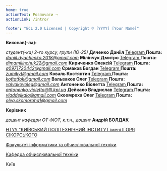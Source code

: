 ```yaml
---
home: true
actionText: Розпочати →
actionLink: /intro/

footer: "ECL 2.0 Licensed | Copyright © [YYYY] [Your Name]"
---
```



**Виконав(-ла):** 

*студент(-ка) 2-го курсу, групи (ІО-25)*
<span padding-right:5em></span> **Дяченко Данііл** <a href="https://t.me/Daniil_Tyz" target="_blank"> Telegram </a> **Пошта:** *daniil.dyachenko.2018@gmail.com* 
<span padding-right:5em></span> **Мілінчук Дмитро** <a href="https://t.me/muhammad_abdull" target="_blank"> Telegram </a> **Пошта:** *dimamilinchuk22@gmail.com* 
<span padding-right:5em></span> **Кириченко Олексій** <a href="https://t.me/olexx11" target="_blank"> Telegram </a> **Пошта:** *a0971720442@gmail.com* 
<span padding-right:5em></span> **Єрмаков Богдан** <a href="https://t.me/ihav3n0enemies" target="_blank"> Telegram </a> **Пошта:** *zumikyt@gmail.com* 
<span padding-right:5em></span> **Коваль Костянтин** <a href="https://t.me/koftatfok" target="_blank"> Telegram </a> **Пошта:** *koftatfok@gmail.com* 
<span padding-right:5em></span> **Вальваков Олег** <a href="https://t.me/SkAlVol" target="_blank"> Telegram </a> **Пошта:** *valvakovoleg@gmail.com* 
<span padding-right:5em></span> **Антоненко Віолетта** <a href="https://t.me/xivihwa" target="_blank"> Telegram </a> **Пошта:** *antonenko.violetta@lll.kpi.ua* 
<span padding-right:5em></span> **Дейкало Владислав** <a href="https://t.me/IvoBobuI" target="_blank"> Telegram </a> **Пошта:** *vladdejkalo@gmail.com* 
<span padding-right:5em></span> **Скоомроха Олег** <a href="https://t.me/olegskomoroha" target="_blank"> Telegram </a> **Пошта:** *oleg.skomoroha1@gmail.com* 

**Керівник**

*доцент кафедри ОТ ФІОТ, к.т.н., доцент*<span padding-right:5em></span> **Андрій БОЛДАК** 

[НТУУ "КИЇВСЬКИЙ ПОЛІТЕХНІЧНИЙ ІНСТИТУТ імені ІГОРЯ СІКОРСЬКОГО](https://kpi.ua/)

[Факультет інформатики та обчислювальної техніки](https://fiot.kpi.ua/)

[Кафедра обчислювальної техніки](https://comsys.kpi.ua/)

Київ
